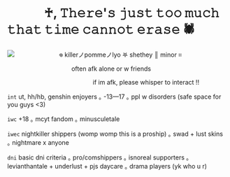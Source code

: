# 　　　♰, 𝚃𝚑𝚎𝚛𝚎'𝚜 𝚓𝚞𝚜𝚝 𝚝𝚘𝚘 𝚖𝚞𝚌𝚑 𝚝𝚑𝚊𝚝 𝚝𝚒𝚖𝚎 𝚌𝚊𝚗𝚗𝚘𝚝 𝚎𝚛𝚊𝚜𝚎 🕷
![](https://i.imgur.com/5xwJ2CN.png)
⠀ ⠀⠀ ⠀⠀⠀ ⠀ ⠀𖦹 killerノpommeノlyo 𖤐 shethey ║ minor ⌗

⠀ ⠀⠀ ⠀⠀⠀ ⠀ ⠀⠀ ⠀⠀ ⠀often afk alone or w friends

⠀ ⠀⠀ ⠀⠀⠀ ⠀ ⠀⠀⠀ ⠀ ⠀⠀ ⠀⠀ ⠀if im afk, please whisper to interact !!



`int` ut, hh/hb, genshin enjoyers ｡ -13—17 ｡ ppl w disorders (safe space for you guys <3)

`iwc` +18 ｡ mcyt fandom ｡ minusculetale

`iwec` nightkiller shippers (womp womp this is a proship) ｡ swad + lust skins ｡ nightmare x anyone

`dni` basic dni criteria ｡ pro/comshippers ｡ isnoreal supporters ｡ levianthantale + underlust + pjs daycare ｡ drama players (yk who u r)
